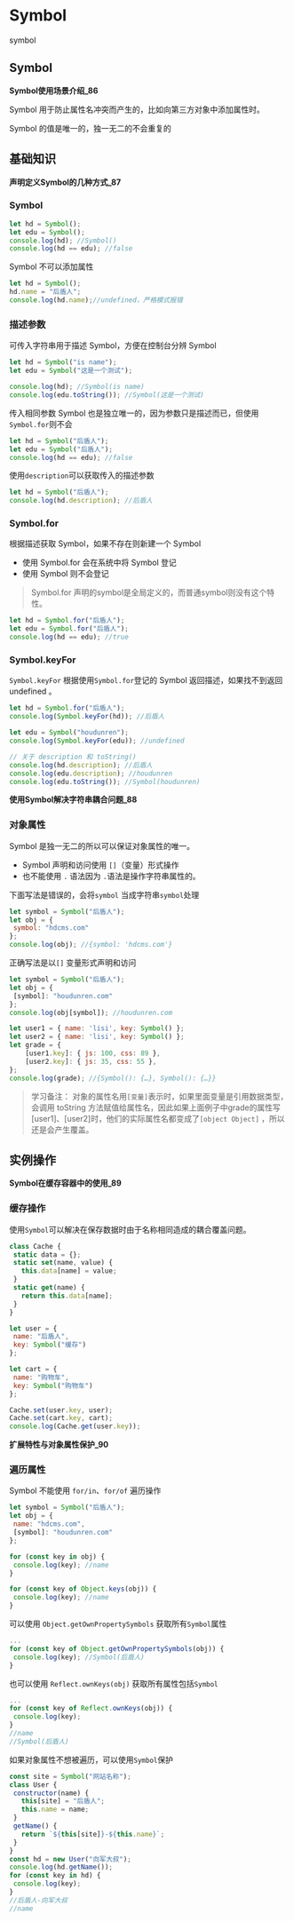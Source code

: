 # Symbol

symbol

## Symbol

**Symbol使用场景介绍_86**

Symbol 用于防止属性名冲突而产生的，比如向第三方对象中添加属性时。

Symbol 的值是唯一的，独一无二的不会重复的

## 基础知识

**声明定义Symbol的几种方式_87**

### Symbol

 ```js
let hd = Symbol();
let edu = Symbol();
console.log(hd); //Symbol()
console.log(hd == edu); //false
 ```

Symbol 不可以添加属性

 ```js
let hd = Symbol();
hd.name = "后盾人";
console.log(hd.name);//undefined，严格模式报错
 ```

### 描述参数

可传入字符串用于描述 Symbol，方便在控制台分辨 Symbol

 ```js
let hd = Symbol("is name");
let edu = Symbol("这是一个测试");

console.log(hd); //Symbol(is name)
console.log(edu.toString()); //Symbol(这是一个测试)
 ```

传入相同参数 Symbol 也是独立唯一的，因为参数只是描述而已，但使用 `Symbol.for`则不会

 ```js
let hd = Symbol("后盾人");
let edu = Symbol("后盾人");
console.log(hd == edu); //false
 ```

使用`description`可以获取传入的描述参数

 ```js
let hd = Symbol("后盾人");
console.log(hd.description); //后盾人
 ```

### Symbol.for

根据描述获取 Symbol，如果不存在则新建一个 Symbol

- 使用 Symbol.for 会在系统中将 Symbol 登记
- 使用 Symbol 则不会登记

> Symbol.for 声明的symbol是全局定义的，而普通symbol则没有这个特性。

 ```js
let hd = Symbol.for("后盾人");
let edu = Symbol.for("后盾人");
console.log(hd == edu); //true
 ```

### Symbol.keyFor

`Symbol.keyFor` 根据使用`Symbol.for`登记的 Symbol 返回描述，如果找不到返回 undefined 。

 ```js
let hd = Symbol.for("后盾人");
console.log(Symbol.keyFor(hd)); //后盾人

let edu = Symbol("houdunren");
console.log(Symbol.keyFor(edu)); //undefined

// 关于 description 和 toString()
console.log(hd.description); //后盾人
console.log(edu.description); //houdunren
console.log(edu.toString()); //Symbol(houdunren)
 ```

**使用Symbol解决字符串耦合问题_88**

### 对象属性

Symbol 是独一无二的所以可以保证对象属性的唯一。

- Symbol 声明和访问使用 `[]`（变量）形式操作
- 也不能使用 `.` 语法因为 `.`语法是操作字符串属性的。

下面写法是错误的，会将`symbol` 当成字符串`symbol`处理

 ```js
let symbol = Symbol("后盾人");
let obj = {
  symbol: "hdcms.com"
};
console.log(obj); //{symbol: 'hdcms.com'}
 ```

正确写法是以`[]` 变量形式声明和访问

 ```js
let symbol = Symbol("后盾人");
let obj = {
  [symbol]: "houdunren.com"
};
console.log(obj[symbol]); //houdunren.com
 ```

```js
let user1 = { name: 'lisi', key: Symbol() };
let user2 = { name: 'lisi', key: Symbol() };
let grade = {
    [user1.key]: { js: 100, css: 89 },
    [user2.key]: { js: 35, css: 55 },
};
console.log(grade); //{Symbol(): {…}, Symbol(): {…}}
```

> 学习备注： 对象的属性名用`[变量]`表示时，如果里面变量是引用数据类型，会调用 toString 方法赋值给属性名，因此如果上面例子中grade的属性写[user1]、[user2]时，他们的实际属性名都变成了`[object Object]` ，所以还是会产生覆盖。

## 实例操作

**Symbol在缓存容器中的使用_89**

### 缓存操作

使用`Symbol`可以解决在保存数据时由于名称相同造成的耦合覆盖问题。

 ```js
class Cache {
  static data = {};
  static set(name, value) {
    this.data[name] = value;
  }
  static get(name) {
    return this.data[name];
  }
}

let user = {
  name: "后盾人",
  key: Symbol("缓存")
};

let cart = {
  name: "购物车",
  key: Symbol("购物车")
};

Cache.set(user.key, user);
Cache.set(cart.key, cart);
console.log(Cache.get(user.key));
 ```

**扩展特性与对象属性保护_90**

### 遍历属性

Symbol 不能使用 `for/in`、`for/of` 遍历操作

 ```js
let symbol = Symbol("后盾人");
let obj = {
  name: "hdcms.com",
  [symbol]: "houdunren.com"
};

for (const key in obj) {
  console.log(key); //name
}

for (const key of Object.keys(obj)) {
  console.log(key); //name
}
 ```

可以使用 `Object.getOwnPropertySymbols` 获取所有`Symbol`属性

 ```js
...
for (const key of Object.getOwnPropertySymbols(obj)) {
  console.log(key); //Symbol(后盾人)
}
 ```

也可以使用 `Reflect.ownKeys(obj)` 获取所有属性包括`Symbol`

 ```js
...
for (const key of Reflect.ownKeys(obj)) {
  console.log(key);
}
//name
//Symbol(后盾人)
 ```

如果对象属性不想被遍历，可以使用`Symbol`保护

 ```js
const site = Symbol("网站名称");
class User {
  constructor(name) {
    this[site] = "后盾人";
    this.name = name;
  }
  getName() {
    return `${this[site]}-${this.name}`;
  }
}
const hd = new User("向军大叔");
console.log(hd.getName());
for (const key in hd) {
  console.log(key);
}
//后盾人-向军大叔
//name
 ```
